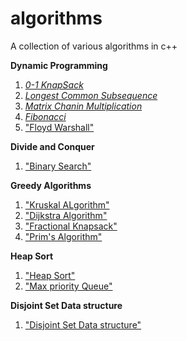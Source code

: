 # algorithms
A collection of various algorithms in c++

**Dynamic Programming**
1. [*0-1 KnapSack*](https://github.com/mahakal001/algorithms/tree/master/DP/01_knapSack)
2. [*Longest Common Subsequence*](https://github.com/mahakal001/algorithms/tree/master/DP/LCS)
3. [*Matrix Chanin Multiplication*](https://github.com/mahakal001/algorithms/tree/master/DP/MCM)
4. [*Fibonacci*](https://github.com/mahakal001/algorithms/tree/master/DP/fibonacci)
5. ["Floyd Warshall"](https://github.com/mahakal001/algorithms/tree/master/DP/floyd_warshall)

**Divide and Conquer**
1. ["Binary Search"](https://github.com/mahakal001/algorithms/blob/master/Divide_and_Conquer/b_search.cpp)

**Greedy Algorithms**
1. ["Kruskal ALgorithm"](https://github.com/mahakal001/algorithms/tree/master/Greedy_strategy/kruskal_mst)
2. ["Dijkstra Algorithm"](https://github.com/mahakal001/algorithms/blob/master/Greedy_strategy/dijkstra.cpp)
3. ["Fractional Knapsack"](https://github.com/mahakal001/algorithms/blob/master/Greedy_strategy/fractional_knapsack.cpp)
4. ["Prim's Algorithm"](https://github.com/mahakal001/algorithms/blob/master/Greedy_strategy/prim_mst.cpp)

**Heap Sort**
1. ["Heap Sort"](https://github.com/mahakal001/algorithms/tree/master/Heap_Sort)
2. ["Max priority Queue"](https://github.com/mahakal001/algorithms/blob/master/Heap_Sort/max_prior_q.cpp)

**Disjoint Set Data structure**

1. ["Disjoint Set Data structure"](https://github.com/mahakal001/algorithms/tree/master/disjoin_set_dataStructure)

